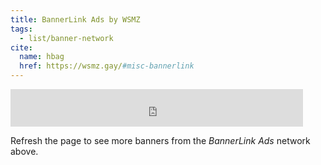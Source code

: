 ```yaml
---
title: BannerLink Ads by WSMZ
tags:
  - list/banner-network
cite:
  name: hbag
  href: https://wsmz.gay/#misc-bannerlink
---
```


<iframe width="468" height="60" style="border:none" src="https://hbaguette.neocities.org/bannerlink/embed.html" name="bannerlink"></iframe>

Refresh the page to see more banners from the _BannerLink Ads_ network above.
